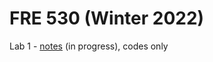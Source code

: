 # FRE 530 (Winter 2022)

Lab 1 - [notes](https://raw.githack.com/limkrisha/mfre-fre530-2022/main/codes/notes_cointegration.html) (in progress), codes only
